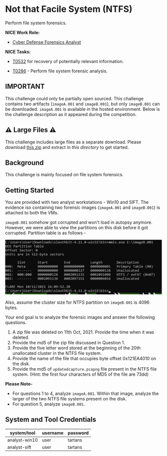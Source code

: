 # Not that Facile System (NTFS)

Perform file system forensics.


**NICE Work Role:**

- [Cyber Defense Forensics Analyst](https://niccs.cisa.gov/workforce-development/nice-framework)


**NICE Tasks:**

- [T0532](https://niccs.cisa.gov/workforce-development/nice-framework) for recovery of potentially relevant information.

- [T0286](https://niccs.cisa.gov/workforce-development/nice-framework) - Perform file system forensic analysis.

## IMPORTANT

This challenge could only be partially open sourced. This challenge contains two artifacts (`imageA.001` and `imageB.001`), but only `imageB.001` can be downloaded. `imageA.001` is available in the hosted environment. Below is the challenge description as it appeared during the competition.

## ⚠️ Large Files ⚠️
This challenge includes large files as a separate download. Please download
[this zip](https://presidentscup.cisa.gov/files/pc3/individual-a-round3-not-that-facile-system-ntfs-largefiles.zip)
and extract in _this directory_ to get started.

## Background

This challenge is mainly focused on file system forensics.

## Getting Started

You are provided with two analyst workstations - Win10 and SIFT. The evidence iso containing two forensic images (`imageA.001` and `imageB.001`) is attached to both the VMs.

`imageB.001` somehow got corrupted and won't load in autopsy anymore. However, we were able to view the partitions on this disk before it got corrupted. Partition table is as follows -

<img src="solution/screenshots/partition-table.png">

Also, assume the cluster size for NTFS partition on `imageB.001` is 4096 bytes.

Your end goal is to analyze the forensic images and answer the following questions.

1. A zip file was deleted on 11th Oct, 2021. Provide the time when it was deleted.
2. Provide the md5 of the zip file discussed in Question 1.
3. Provide the five letter word stored at the beginning of the 20th unallocated cluster in the NTFS file system.
4. Provide the name of the file that occupies byte offset 0x121EA4010 on the disk.
5. Provide the md5 of `updatedcapture.pcapng` file present in the NTFS file system. (Hint: the first four characters of MD5 of the file are 73dd)

**Please Note-**
- For questions 1 to 4, analyze `imageA.001`. Within that image, analyze the larger of the two NTFS file systems present on the disk.
- For question 5, analyze `imageB.001`.

## System and Tool Credentials

| system/tool | username | password |
|-------------|----------|----------|
| analyst-win10     |   user    |   tartans |
| analyst-sift   |    user   |  tartans  |
